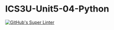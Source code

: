 # ICS3U-Unit5-04-Python

[![GitHub's Super Linter](https://github.com/trent-hodgins-01/ICS3U-Unit5-04-Python/workflows/GitHub's%20Super%20Linter/badge.svg)](https://github.com/trent-hodgins-01/ICS3U-Unit5-04-Python/actions)
